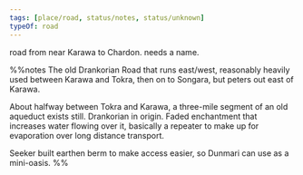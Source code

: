 ```yaml
---
tags: [place/road, status/notes, status/unknown]
typeOf: road
---
```



road from near Karawa to Chardon. needs a name.

%%notes
The old Drankorian Road that runs east/west, reasonably heavily used between Karawa and Tokra, then on to Songara, but peters out east of Karawa. 

About halfway between Tokra and Karawa, a three-mile segment of an old aqueduct exists still. Drankorian in origin. Faded enchantment that increases water flowing over it, basically a repeater to make up for evaporation over long distance transport.

Seeker built earthen berm to make access easier, so Dunmari can use as a mini-oasis.
%%